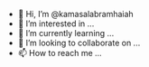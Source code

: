 - 👋 Hi, I’m @kamasalabramhaiah
- 👀 I’m interested in ...
- 🌱 I’m currently learning ...
- 💞️ I’m looking to collaborate on ...
- 📫 How to reach me ...

<!---
kamasalabramhaiah/kamasalabramhaiah is a ✨ special ✨ repository because its `README.md` (this file) appears on your GitHub profile.
You can click the Preview link to take a look at your changes.
--->
